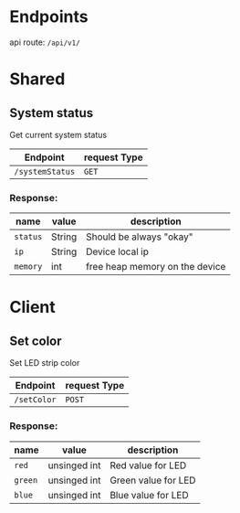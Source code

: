 # Endpoints

api route: `/api/v1/`

# Shared

## System status

Get current system status

| Endpoint        | request Type |
| --------------- | ------------ |
| `/systemStatus` | `GET`        |

### Response:

| name     | value  | description                    |
| -------- | ------ | ------------------------------ |
| `status` | String | Should be always "okay"        |
| `ip`     | String | Device local ip                |
| `memory` | int    | free heap memory on the device |

# Client

## Set color

Set LED strip color

| Endpoint    | request Type |
| ----------- | ------------ |
| `/setColor` | `POST`       |

### Response:

| name    | value        | description         |
| ------- | ------------ | ------------------- |
| `red`   | unsinged int | Red value for LED   |
| `green` | unsinged int | Green value for LED |
| `blue`  | unsinged int | Blue value for LED  |

